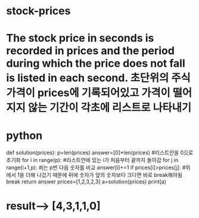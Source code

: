 # stock-prices
# The stock price in seconds is recorded in prices and the period during which the price does not fall is listed in each second. 초단위의 주식가격이 prices에 기록되어있고 가격이 떨어지지 않는 기간이 각초에 리스트로 나타내기
# python
def solution(prices):
    p=len(prices)
    answer=[0]*len(prices) #리스트안을 0으로 초기화
    for i in range(p):   #리스트안에 있는 i가 처음부터 끝까지 돌아감
        for j in range(i+1,p):  #j는 p번 다음 숫자를 비교 
            answer[i]+=1
            if prices[i]>prices[j]: #위에서 1을 더해 나갔기 때문에 뒤에 숫자가 앞의 숫자보다 크다면 바로 break해야됨
                break
    return answer
prices=[1,2,3,2,3]
a=solution(prices) 
print(a)
# result--> [4,3,1,1,0]
